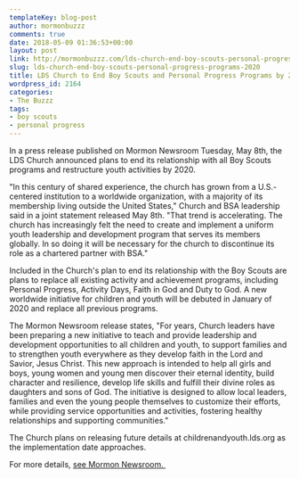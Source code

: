 ```yaml
---
templateKey: blog-post
author: mormonbuzzz
comments: true
date: 2018-05-09 01:36:53+00:00
layout: post
link: http://mormonbuzzz.com/lds-church-end-boy-scouts-personal-progress-programs-2020/
slug: lds-church-end-boy-scouts-personal-progress-programs-2020
title: LDS Church to End Boy Scouts and Personal Progress Programs by 2020
wordpress_id: 2164
categories:
- The Buzzz
tags:
- boy scouts
- personal progress
---
```


In a press release published on Mormon Newsroom Tuesday, May 8th, the LDS Church announced plans to end its relationship with all Boy Scouts programs and restructure youth activities by 2020.

"In this century of shared experience, the church has grown from a U.S.-centered institution to a worldwide organization, with a majority of its membership living outside the United States," Church and BSA leadership said in a joint statement released May 8th. "That trend is accelerating. The church has increasingly felt the need to create and implement a uniform youth leadership and development program that serves its members globally. In so doing it will be necessary for the church to discontinue its role as a chartered partner with BSA."

Included in the Church's plan to end its relationship with the Boy Scouts are plans to replace all existing activity and achievement programs, including Personal Progress, Activity Days, Faith in God and Duty to God. A new worldwide initiative for children and youth will be debuted in January of 2020 and replace all previous programs.

The Mormon Newsroom release states, "For years, Church leaders have been preparing a new initiative to teach and provide leadership and development opportunities to all children and youth, to support families and to strengthen youth everywhere as they develop faith in the Lord and Savior, Jesus Christ. This new approach is intended to help all girls and boys, young women and young men discover their eternal identity, build character and resilience, develop life skills and fulfill their divine roles as daughters and sons of God. The initiative is designed to allow local leaders, families and even the young people themselves to customize their efforts, while providing service opportunities and activities, fostering healthy relationships and supporting communities."

The Church plans on releasing future details at childrenandyouth.lds.org as the implementation date approaches.

For more details, [see Mormon Newsroom. ](https://www.mormonnewsroom.org/article/new-program-children-youth)
